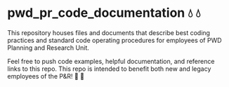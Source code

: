 # pwd_pr_code_documentation :droplet: :droplet:
This repository houses files and documents that describe best coding practices and standard code operating procedures for employees of PWD Planning and Research Unit. 

Feel free to push code examples, helpful documentation, and reference links to this repo. This repo is intended to benefit both new and legacy employees of the P&R! :hankey: :hankey:

